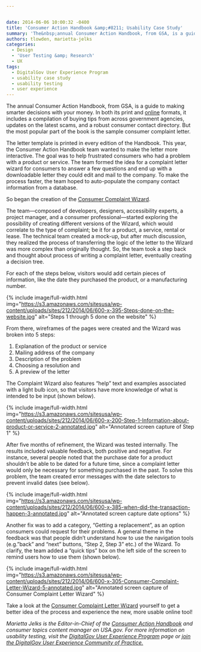 ```yaml
---


date: 2014-06-06 10:00:32 -0400
title: 'Consumer Action Handbook &amp;#8211; Usability Case Study'
summary: 'The&nbsp;annual Consumer Action Handbook, from GSA, is a guide to making smarter decisions with your money. In both its print and online formats, it includes a compilation of buying tips from across government agencies, updates on the latest scams, and a robust consumer contact directory. But the most popular part of the book is the'
authors: tlowden, marietta-jelks
categories:
  - Design
  - 'User Testing &amp; Research'
  - UX
tags:
  - DigitalGov User Experience Program
  - usability case study
  - usability testing
  - user experience
---
```


The annual Consumer Action Handbook, from GSA, is a guide to making smarter decisions with your money. In both its print and [online](http://www.google.com/url?q=http%3A%2F%2Fwww.usa.gov%2Ftopics%2Fconsumer%2Fconsumer-action-handbook-online.shtml&sa=D&sntz=1&usg=AFQjCNE1ZeNPLvgmPJLm_pcswvu0_ofBig) formats, it includes a compilation of buying tips from across government agencies, updates on the latest scams, and a robust consumer contact directory. But the most popular part of the book is the sample consumer complaint letter.

The letter template is printed in every edition of the Handbook. This year, the Consumer Action Handbook team wanted to make the letter more interactive. The goal was to help frustrated consumers who had a problem with a product or service. The team formed the idea for a complaint letter wizard  for consumers to answer a few questions and end up with a downloadable letter they could edit and mail to the company. To make the process faster, the team hoped to auto-populate the company contact information from a database.

So began the creation of the [Consumer Complaint Wizard](http://www.google.com/url?q=http%3A%2F%2Fwww.usa.gov%2Ftopics%2Fconsumer%2Fcomplaint%2Fcomplaint-letter-wizard.shtml&sa=D&sntz=1&usg=AFQjCNE1DoDM-YWX_odFdsDH8WXsYmW-zw).

The team—composed of developers, designers, accessibility experts, a project manager, and a consumer professional—started exploring the possibility of creating different versions of the Wizard, which would correlate to the type of complaint; be it for a product, a service, rental or lease. The technical team created a mock-up, but after much discussion, they realized the process of transferring the logic of the letter to the Wizard was more complex than originally thought. So, the team took a step back and thought about process of writing a complaint letter, eventually creating a decision tree.

For each of the steps below, visitors would add certain pieces of information, like the date they purchased the product, or a manufacturing number.

{% include image/full-width.html img="https://s3.amazonaws.com/sitesusa/wp-content/uploads/sites/212/2014/06/600-x-395-Steps-done-on-the-website.jpg" alt="Steps 1 through 5 done on the website" %}


From there, wireframes of the pages were created and the Wizard was broken into 5 steps:

  1. Explanation of the product or service
  2. Mailing address of the company
  3. Description of the problem
  4. Choosing a resolution and
  5. A preview of the letter

The Complaint Wizard also features “help” text and examples associated with a light bulb icon, so that visitors have more knowledge of what is intended to be input (shown below).


{% include image/full-width.html img="https://s3.amazonaws.com/sitesusa/wp-content/uploads/sites/212/2014/06/600-x-200-Step-1-Information-about-product-or-service-2-annotated.jpg" alt="Annotated screen capture of Step 1" %}

After five months of refinement, the Wizard was tested internally. The results included valuable feedback, both positive and negative. For instance, several people noted that the purchase date for a product shouldn’t be able to be dated for a future time, since a complaint letter would only be necessary for something purchased in the past. To solve this problem, the team created error messages with the date selectors to prevent invalid dates (see below).


{% include image/full-width.html img="https://s3.amazonaws.com/sitesusa/wp-content/uploads/sites/212/2014/06/600-x-385-when-did-the-transaction-happen-3-annotated.jpg" alt="Annotated screen capture date options" %}

Another fix was to add a category, “Getting a replacement”, as an option consumers could request for their problems. A general theme in the feedback was that people didn’t understand how to use the navigation tools (e.g.”back” and “next” buttons, “Step 2, Step 3” etc.) of the Wizard. To clarify, the team added a “quick tips” box on the left side of the screen to remind users how to use them (shown below).

{% include image/full-width.html img="https://s3.amazonaws.com/sitesusa/wp-content/uploads/sites/212/2014/06/600-x-305-Consumer-Complaint-Letter-Wizard-5-annotated.jpg" alt="Annotated screen capture of Consumer Complaint Letter Wizard" %}


Take a look at the [Consumer Complaint Letter Wizard](http://www.google.com/url?q=http%3A%2F%2Fwww.usa.gov%2Ftopics%2Fconsumer%2Fcomplaint%2Fcomplaint-letter-wizard.shtml&sa=D&sntz=1&usg=AFQjCNE1DoDM-YWX_odFdsDH8WXsYmW-zw) yourself to get a better idea of the process and experience the new, more usable online tool!

_Marietta Jelks is the Editor-in-Chief of the [Consumer Action Handbook](http://www.google.com/url?q=http%3A%2F%2Fwww.usa.gov%2Ftopics%2Fconsumer%2Fconsumer-action-handbook-online.shtml&sa=D&sntz=1&usg=AFQjCNE1ZeNPLvgmPJLm_pcswvu0_ofBig) and consumer topics content manager on USA.gov. For more information on usability testing, visit the [DigitalGov User Experience Program](http://www.google.com/url?q=http%3A%2F%2Fwww.WHATEVER%2Fresources%2Fdigitalgov-user-experience-program%2F&sa=D&sntz=1&usg=AFQjCNGNi46xqPfRqRfFLwkIBFybj_ngAQ) page or [join the DigitalGov User Experience Community of Practice.](https://www.WHATEVER/communities/federal-user-experience-community-of-practice/)_